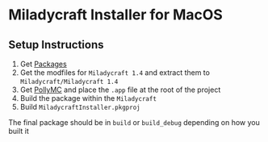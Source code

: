 # Miladycraft Installer for MacOS

## Setup Instructions
1) Get [Packages](http://s.sudre.free.fr/files/Packages_1211_dev.dmg)
2) Get the modfiles for `Miladycraft 1.4` and extract them to `Miladycraft/Miladycraft 1.4`
3) Get [PollyMC](PollyMC-macOS-8.0.tar.gz) and place the `.app` file at the root of the project
4) Build the package within the `Miladycraft`
5) Build `MiladycraftInstaller.pkgproj`

The final package should be in `build` or `build_debug` depending on how you built it